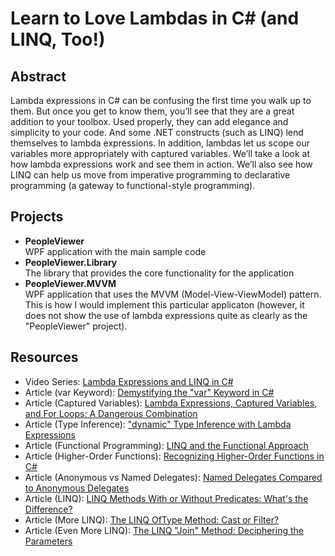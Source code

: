 Learn to Love Lambdas in C# (and LINQ, Too!)
====================================

Abstract  
----------
Lambda expressions in C# can be confusing the first time you walk up to them. But once you get to know them, you’ll see that they are a great addition to your toolbox. Used properly, they can add elegance and simplicity to your code. And some .NET constructs (such as LINQ) lend themselves to lambda expressions. In addition, lambdas let us scope our variables more appropriately with captured variables. We’ll take a look at how lambda expressions work and see them in action. We’ll also see how LINQ can help us move from imperative programming to declarative programming (a gateway to functional-style programming).

Projects
----------
* **PeopleViewer**  
WPF application with the main sample code
* **PeopleViewer.Library**  
The library that provides the core functionality for the application
* **PeopleViewer.MVVM**  
WPF application that uses the MVVM (Model-View-ViewModel) pattern. This is how I would implement this particular applicaton (however, it does not show the use of lambda expressions quite as clearly as the "PeopleViewer" project).

Resources
----------

* Video Series: [Lambda Expressions and LINQ in C#](https://www.youtube.com/playlist?list=PLdbkZkVDyKZU5ZXqp5YP1TS3irQKHZilU)
* Article (var Keyword): [Demystifying the "var" Keyword in C#](http://jeremybytes.blogspot.com/2014/02/demystifying-var-keyword-in-c.html)  
* Article (Captured Variables): [Lambda Expressions, Captured Variables, and For Loops: A Dangerous Combination](http://jeremybytes.blogspot.com/2015/03/lambda-expressions-captured-variables.html)
* Article (Type Inference): ["dynamic" Type Inference with Lambda Expressions](http://jeremybytes.blogspot.com/2014/10/dynamic-type-inference-with-lambda.html)
* Article (Functional Programming): [LINQ and the Functional Approach](http://jeremybytes.blogspot.com/2014/02/linq-and-functional-approach.html)
* Article (Higher-Order Functions): [Recognizing Higher-Order Functions in C#](http://jeremybytes.blogspot.com/2014/06/recognizing-higher-order-function-in-c.html)
* Article (Anonymous vs Named Delegates): [Named Delegates Compared to Anonymous Delegates](http://jeremybytes.blogspot.com/2015/03/named-delegates-compared-to-anonymous.html)
* Article (LINQ): [LINQ Methods With or Without Predicates: What's the Difference?](http://jeremybytes.blogspot.com/2015/02/linq-methods-with-or-without-predicates.html)
* Article (More LINQ): [The LINQ OfType<TResult> Method: Cast or Filter?](http://jeremybytes.blogspot.com/2015/02/the-linq-oftype-method-cast-or-filter.html)
* Article (Even More LINQ): [The LINQ "Join" Method: Deciphering the Parameters](http://jeremybytes.blogspot.com/2015/02/the-linq-join-method-deciphering_25.html)
